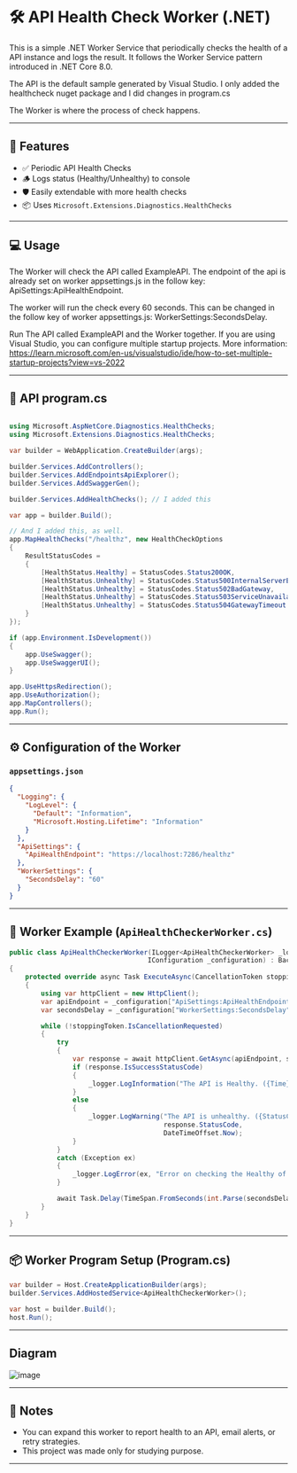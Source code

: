 # 🛠️ API Health Check Worker (.NET)

This is a simple .NET Worker Service that periodically checks the health of a API instance and logs the result. 
It follows the Worker Service pattern introduced in .NET Core 8.0.

The API is the default sample generated by Visual Studio. I only added the healthcheck nuget package
and I did changes in program.cs

The Worker is where the process of check happens.

---

## 🚀 Features

- ✅ Periodic API Health Checks  
- 🪵 Logs status (Healthy/Unhealthy) to console  
- 🛡️ Easily extendable with more health checks  
- 📦 Uses `Microsoft.Extensions.Diagnostics.HealthChecks`

---

## 💻 Usage

The Worker will check the API called ExampleAPI. The endpoint of the api is already set
on worker appsettings.js in the follow key: ApiSettings:ApiHealthEndpoint.

The worker will run the check every 60 seconds. This can be changed in the follow key of worker appsettings.js: WorkerSettings:SecondsDelay.

Run The API called ExampleAPI and the Worker together.
If you are using Visual Studio, you can configure multiple startup projects.
More information: https://learn.microsoft.com/en-us/visualstudio/ide/how-to-set-multiple-startup-projects?view=vs-2022

---

## 🔁 API program.cs
```csharp

using Microsoft.AspNetCore.Diagnostics.HealthChecks;
using Microsoft.Extensions.Diagnostics.HealthChecks;

var builder = WebApplication.CreateBuilder(args);

builder.Services.AddControllers();
builder.Services.AddEndpointsApiExplorer();
builder.Services.AddSwaggerGen();

builder.Services.AddHealthChecks(); // I added this

var app = builder.Build();

// And I added this, as well.
app.MapHealthChecks("/healthz", new HealthCheckOptions
{
    ResultStatusCodes =
    {
        [HealthStatus.Healthy] = StatusCodes.Status200OK,
        [HealthStatus.Unhealthy] = StatusCodes.Status500InternalServerError,
        [HealthStatus.Unhealthy] = StatusCodes.Status502BadGateway,
        [HealthStatus.Unhealthy] = StatusCodes.Status503ServiceUnavailable,
        [HealthStatus.Unhealthy] = StatusCodes.Status504GatewayTimeout
    }
});

if (app.Environment.IsDevelopment())
{
    app.UseSwagger();
    app.UseSwaggerUI();
}

app.UseHttpsRedirection();
app.UseAuthorization();
app.MapControllers();
app.Run();
```
---

## ⚙️ Configuration of the Worker

### `appsettings.json`

```json
{
  "Logging": {
    "LogLevel": {
      "Default": "Information",
      "Microsoft.Hosting.Lifetime": "Information"
    }
  },
  "ApiSettings": {
    "ApiHealthEndpoint": "https://localhost:7286/healthz"
  },
  "WorkerSettings": {
    "SecondsDelay": "60"
  }
}
```


---
## 🔁 Worker Example (`ApiHealthCheckerWorker.cs`)

```csharp
public class ApiHealthCheckerWorker(ILogger<ApiHealthCheckerWorker> _logger,
                                   IConfiguration _configuration) : BackgroundService
{
    protected override async Task ExecuteAsync(CancellationToken stoppingToken)
    {
        using var httpClient = new HttpClient();
        var apiEndpoint = _configuration["ApiSettings:ApiHealthEndpoint"];
        var secondsDelay = _configuration["WorkerSettings:SecondsDelay"];

        while (!stoppingToken.IsCancellationRequested)
        {
            try
            {
                var response = await httpClient.GetAsync(apiEndpoint, stoppingToken);
                if (response.IsSuccessStatusCode)
                {
                    _logger.LogInformation("The API is Healthy. ({Time})", DateTimeOffset.Now);
                }
                else
                {
                    _logger.LogWarning("The API is unhealthy. ({StatusCode}) ({Time})",
                                       response.StatusCode,
                                       DateTimeOffset.Now);
                }
            }
            catch (Exception ex)
            {
                _logger.LogError(ex, "Error on checking the Healthy of the API ({Time})", DateTimeOffset.Now);
            }

            await Task.Delay(TimeSpan.FromSeconds(int.Parse(secondsDelay!)), stoppingToken);
        }
    }
}
```

---

## 📦 Worker Program Setup (Program.cs)

```csharp
var builder = Host.CreateApplicationBuilder(args);
builder.Services.AddHostedService<ApiHealthCheckerWorker>();

var host = builder.Build();
host.Run();
```
---

## Diagram

![image](https://github.com/user-attachments/assets/f7235abc-6610-422b-a56d-9802eb4df7d8)


---

## 📌 Notes

- You can expand this worker to report health to an API, email alerts, or retry strategies.
- This project was made only for studying purpose.

---
